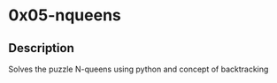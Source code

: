 # 0x05-nqueens

## Description

Solves the puzzle N-queens using python and concept of backtracking
